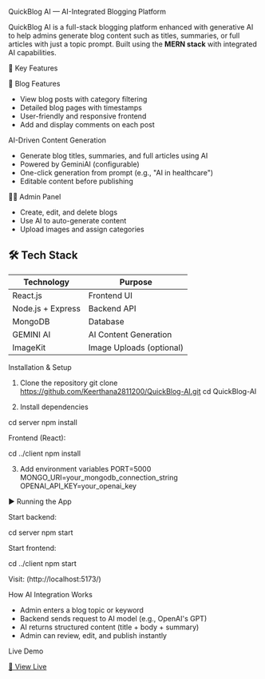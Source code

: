 QuickBlog AI — AI-Integrated Blogging Platform

QuickBlog AI is a full-stack blogging platform enhanced with generative AI to help admins generate blog content such as titles, summaries, or full articles with just a topic prompt. Built using the **MERN stack** with integrated AI capabilities.


🚀 Key Features

 📰 Blog Features
- View blog posts with category filtering
- Detailed blog pages with timestamps
- User-friendly and responsive frontend
- Add and display comments on each post

 AI-Driven Content Generation
- Generate blog titles, summaries, and full articles using AI
- Powered by GeminiAI (configurable)
- One-click generation from prompt (e.g., "AI in healthcare")
- Editable content before publishing

👩‍💻 Admin Panel
- Create, edit, and delete blogs
- Use AI to auto-generate content
- Upload images and assign categories



## 🛠 Tech Stack

| Technology       | Purpose                  |
|------------------|---------------------------|
| React.js         | Frontend UI               |
| Node.js + Express| Backend API               |
| MongoDB          | Database                  |
| GEMINI AI        | AI Content Generation     |
| ImageKit      | Image Uploads (optional)  |

 Installation & Setup

 1. Clone the repository
 git clone https://github.com/Keerthana2811200/QuickBlog-AI.git
cd QuickBlog-AI

2. Install dependencies

cd server
npm install

Frontend (React):

cd ../client
npm install

 3. Add environment variables
PORT=5000
MONGO_URI=your_mongodb_connection_string
OPENAI_API_KEY=your_openai_key

 ▶️ Running the App

 Start backend:

cd server
npm start

 Start frontend:


cd ../client
npm start

Visit: (http://localhost:5173/)


 How AI Integration Works

* Admin enters a blog topic or keyword
* Backend sends request to AI model (e.g., OpenAI's GPT)
* AI returns structured content (title + body + summary)
* Admin can review, edit, and publish instantly


Live Demo

[🔗 View Live](https://your-deployed-site-link.com)

